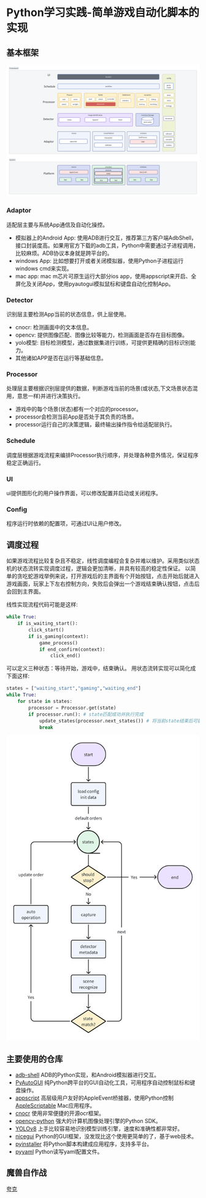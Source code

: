 # Python学习实践-简单游戏自动化脚本的实现

## 基本框架

![framework](static/docs/framework.png)

### Adaptor

适配层主要与系统App通信及自动化操控。

* 模拟器上的Android App: 使用ADB进行交互，推荐第三方客户端AdbShell，接口封装度高。如果用官方下载的adb工具，Python中需要通过子进程调用，比较麻烦。ADB协议本身就是跨平台的。
* windows App: 比如想要打开或者关闭模拟器，使用Python子进程运行windows cmd来实现。
* mac app: mac m芯片可原生运行大部分ios app，使用appscript来开启、全屏化及关闭App，使用pyautogui模拟鼠标和键盘自动化控制App。

### Detector

识别层主要检测App当前的状态信息，供上层使用。

* cnocr: 检测画面中的文本信息。
* opencv: 提供图像匹配、图像比较等能力，检测画面是否存在目标图像。
* yolo模型: 目标检测模型，通过数据集进行训练，可提供更精确的目标识别能力。
* 其他诸如APP是否在运行等基础信息。

### Processor

处理层主要根据识别层提供的数据，判断游戏当前的场景(或状态,下文场景状态混用，意思一样)并进行决策执行。

* 游戏中的每个场景(状态)都有一个对应的processor。
* processor会检测当前App是否处于其负责的场景。
* processor运行自己的决策逻辑，最终输出操作指令给适配层执行。

### Schedule

调度层根据游戏流程来编排Processor执行顺序，并处理各种意外情况，保证程序稳定正确运行。

### UI

ui提供图形化的用户操作界面，可以修改配置并启动或关闭程序。

### Config

程序运行时依赖的配置项，可通过UI让用户修改。

## 调度过程

如果游戏流程比较复杂且不稳定，线性调度编程会复杂并难以维护。采用类似状态机的状态流转实现调度过程，逻辑会更加清晰，并具有较高的稳定性保证。
以简单的贪吃蛇游戏举例来说，打开游戏后的主界面有个开始按钮，点击开始后就进入游戏画面，玩家上下左右控制方向，失败后会弹出一个游戏结束确认按钮，点击后会回到主界面。

线性实现流程代码可能是这样:

```python
while True:
    if is_waiting_start():
        click_start()
        if is_gaming(context):
            game_process()
            if end_confirm(context):
                click_end()
```

可以定义三种状态：等待开始，游戏中，结束确认。
用状态流转实现可以简化成下面这样:

```python
states = ["waiting_start","gaming","waiting_end"]
while True:
    for state in states:
        processor = Processor.get(state)
        if processor.run(): # state匹配成功并执行完成
            update_states(processor.next_states()) # 将当前state结束后可能出现的state更新到最前
            break
```


![schedule](static/docs/schedule.png)

## 主要使用的仓库

* [adb-shell](https://github.com/JeffLIrion/adb_shell) ADB的Python实现，和Android模拟器进行交互。
* [PyAutoGUI](https://github.com/asweigart/pyautogui) 纯Python跨平台的GUI自动化工具，可用程序自动控制鼠标和键盘操作。
* [appscript](https://github.com/hhas/appscript/blob/master/py-appscript/README.rst)  高层级用户友好的AppleEvent桥接器，使用Python控制 [AppleScriptable](https://developer.apple.com/documentation/scriptingbridge) Mac应用程序。
* [cnocr](https://github.com/breezedeus/CnOCR) 使用非常便捷的开源ocr框架。
* [opencv-python](https://github.com/opencv/opencv-python) 强大的计算机图像处理引擎的Python SDK。
* [YOLOv8](https://github.com/ultralytics/ultralytics) 上手比较容易地识别模型训练引擎，速度和准确性都非常好。
* [nicegui](https://github.com/zauberzeug/nicegui/) Python的GUI框架，没发现比这个使用更简单的了，基于web技术。
* [pyinstaller](https://github.com/pyinstaller/pyinstaller) 将Python脚本构建成应用程序，支持多平台。
* [pyyaml](https://github.com/yaml/pyyaml) Python读写yaml配置文件。

## 魔兽自作战
[夸克](https://pan.quark.cn/s/8ce3bf8ce212)
